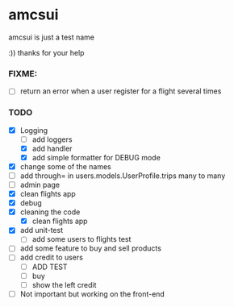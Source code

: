 # amcsui

amcsui is just a test name
 
:))
thanks for your help

### FIXME:
- [ ] return an error when a user register for a flight several times


### TODO
- [x] Logging
  - [ ] add loggers
  - [x] add handler
  - [x] add simple formatter for DEBUG mode
- [x] change some of the names
- [ ] add through= in users.models.UserProfile.trips many to many
- [ ] admin page
- [x] clean flights app
- [x] debug
- [x] cleaning the code
  - [x] clean flights app 
- [x] add unit-test
  - [ ] add some users to flights test 
- [ ] add some feature to buy and sell products
- [ ] add credit to users
  - [ ] ADD TEST
  - [ ] buy
  - [ ] show the left credit 
- [ ] Not important but working on the front-end

